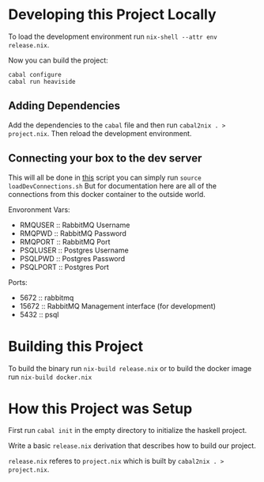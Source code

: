 # Developing this Project Locally

To load the development environment run `nix-shell --attr env release.nix`.

Now you can build the project:
```
cabal configure
cabal run heaviside
```
## Adding Dependencies

Add the dependencies to the `cabal` file and then run `cabal2nix . > project.nix`.
Then reload the development environment.

## Connecting your box to the dev server

This will all be done in [this](loadDevConnections.sh) script you can simply run `source loadDevConnections.sh`
But for documentation here are all of the connections from this docker container
to the outside world.

Envoronment Vars:

- RMQUSER :: RabbitMQ Username
- RMQPWD :: RabbitMQ Password
- RMQPORT :: RabbitMQ Port 
- PSQLUSER :: Postgres Username
- PSQLPWD :: Postgres Password
- PSQLPORT :: Postgres Port

Ports:

- 5672 :: rabbitmq
- 15672 :: RabbitMQ Management interface (for development)
- 5432 :: psql


# Building this Project

To build the binary run `nix-build release.nix` or to build the docker image run `nix-build docker.nix`

# How this Project was Setup

First run `cabal init` in the empty directory to initialize the haskell project.

Write a basic `release.nix` derivation that describes how to build our project.

`release.nix` referes to `project.nix` which is built by `cabal2nix . > project.nix`.
